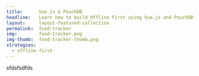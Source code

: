 ```yaml
---
title:      Vue.js & PouchDB
headline:   Learn how to build Offline First using Vue.js and PouchDB
layout:     layout-featured-collection
permalink:  food-tracker
img:        food-tracker.png
img-thumb:  food-tracker-thumb.png
strategies: 
  - offline-first
---
```

sfdsfsdfds
